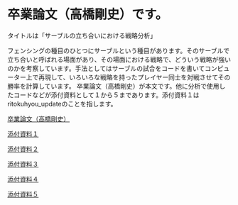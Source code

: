# 卒業論文（高橋剛史）です。 

タイトルは「サーブルの立ち合いにおける戦略分析」 

フェンシングの種目のひとつにサーブルという種目があります。そのサーブルで立ち合いと呼ばれる場面があり、その場面における戦略で、どういう戦略が強いのかを考察しています。手法としてはサーブルの試合をコードを書いてコンピューター上で再現して、いろいろな戦略を持ったプレイヤー同士を対戦させてその勝率を計算しています。  卒業論文（高橋剛史）が本文です。他に分析で使用したコードなどが添付資料として１から５まであります。添付資料１はritokuhyou_updateのことを指します。

[卒業論文（高橋剛史）](https://github.com/13tsuyoshi/sotsugyou_ronbun/blob/master/卒業論文（高橋剛史）.pdf)

[添付資料１](https://github.com/13tsuyoshi/sotsugyou_ronbun/blob/master/ritokuhyou_update.xlsx)

[添付資料２](http://nbviewer.jupyter.org/github/13tsuyoshi/sotsugyou_ronbun/blob/master/添付資料②.ipynb)

[添付資料３](http://nbviewer.jupyter.org/github/13tsuyoshi/sotsugyou_ronbun/blob/master/添付資料③.ipynb)

[添付資料４](https://github.com/13tsuyoshi/sotsugyou_ronbun/blob/master/添付資料④.xlsx)

[添付資料５](https://github.com/13tsuyoshi/sotsugyou_ronbun/blob/master/添付資料⑤.xlsx)
